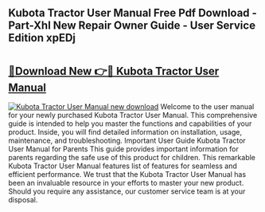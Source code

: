 ## Kubota Tractor User Manual Free Pdf Download - Part-Xhl New Repair Owner Guide - User Service Edition xpEDj

# <h2><a href="http://bc93184.oget.top/?id=Kubota+Tractor+User+Manual">🔗Download New 👉🔴 Kubota Tractor User Manual</a></h2>

[![Kubota Tractor User Manual new download](https://i.imgur.com/5g1atiW.png)](http://bc93184.oget.top/?id=Kubota+Tractor+User+Manual)
Welcome to the user manual for your newly purchased Kubota Tractor User Manual. This comprehensive guide is intended to help you master the functions and capabilities of your product. Inside, you will find detailed information on installation, usage, maintenance, and troubleshooting. Important User Guide Kubota Tractor User Manual for Parents This guide provides important information for parents regarding the safe use of this product for children. This remarkable Kubota Tractor User Manual features list of features for seamless and efficient performance. We trust that the Kubota Tractor User Manual has been an invaluable resource in your efforts to master your new product. Should you require any assistance, our customer service team is at your disposal.
